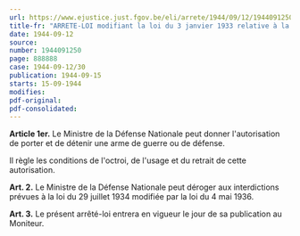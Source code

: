 ```yaml
---
url: https://www.ejustice.just.fgov.be/eli/arrete/1944/09/12/1944091250/justel
title-fr: "ARRETE-LOI modifiant la loi du 3 janvier 1933 relative à la fabrication, au commerce et au port des armes et au commerce des munitions."
date: 1944-09-12
source:
number: 1944091250
page: 888888
case: 1944-09-12/30
publication: 1944-09-15
starts: 15-09-1944
modifies:
pdf-original:
pdf-consolidated:
---
```


**Article 1er.** Le Ministre de la Défense Nationale peut donner l'autorisation de porter et de détenir une arme de guerre ou de défense.

Il règle les conditions de l'octroi, de l'usage et du retrait de cette autorisation.

**Art. 2.** Le Ministre de la Défense Nationale peut déroger aux interdictions prévues à la loi du 29 juillet 1934 modifiée par la loi du 4 mai 1936.

**Art. 3.** Le présent arrêté-loi entrera en vigueur le jour de sa publication au Moniteur.
